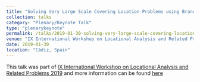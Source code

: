 ```yaml
---
title: "Solving Very Large Scale Covering Location Problems using Branch-and-Benders-Cut"
collection: talks
category: "Plenary/Keynote Talk"
type: "plenarykeynote"
permalink: /talks/2019-01-30-solving-very-large-scale-covering-location-problems-using-branch-and-benders-cut
venue: "IX International Workshop on Locational Analysis and Related Problems 2019"
date: 2019-01-30
location: "Cádiz, Spain"
---
```


This talk was part of [IX International Workshop on Locational Analysis and Related Problems 2019](http://redloca.ulpgc.es/redloca18.html) and more information can be found [here]({{site.url}}/docs/slides/IWOLOCA2019_Ljubić.pdf)
